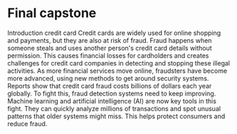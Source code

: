 # Final capstone
Introduction credit card
Credit cards are widely used for online shopping and payments, but they are also at risk of fraud. Fraud happens when someone steals and uses another person's credit card details without permission. This causes financial losses for cardholders and creates challenges for credit card companies in detecting and stopping these illegal activities.
As more financial services move online, fraudsters have become more advanced, using new methods to get around security systems. Reports show that credit card fraud costs billions of dollars each year globally. To fight this, fraud detection systems need to keep improving. Machine learning and artificial intelligence (AI) are now key tools in this fight. They can quickly analyze millions of transactions and spot unusual patterns that older systems might miss. This helps protect consumers and reduce fraud.
